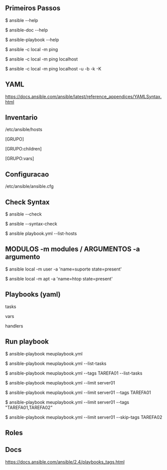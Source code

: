 ## Primeiros Passos

  $ ansible --help

  $ ansible-doc --help

  $ ansible-playbook --help

  $ ansible -c local -m ping

  $ ansible -c local -m ping localhost 

  $ ansible -c local -m ping localhost  -u -b -k -K

## YAML

https://docs.ansible.com/ansible/latest/reference_appendices/YAMLSyntax.html


## Inventario

/etc/ansible/hosts

[GRUPO]

[GRUPO:children]

[GRUPO:vars]

## Configuracao

/etc/ansible/ansible.cfg


## Check Syntax

  $ ansible --check

  $ ansible --syntax-check

  $ ansible playbook.yml --list-hosts


## MODULOS -m modules / ARGUMENTOS -a argumento

  $ ansible local -m user -a 'name=suporte state=present'

  $ ansible local -m apt -a 'name=htop state=present'

## Playbooks (yaml)

tasks

vars

handlers


## Run playbook

  $ ansible-playbook meuplaybook.yml

  $ ansible-playbook meuplaybook.yml --list-tasks

  $ ansible-playbook meuplaybook.yml --tags TAREFA01 --list-tasks

  $ ansible-playbook meuplaybook.yml --limit server01

  $ ansible-playbook meuplaybook.yml --limit server01 --tags TAREFA01

  $ ansible-playbook meuplaybook.yml --limit server01 --tags "TAREFA01,TAREFA02"

  $ ansible-playbook meuplaybook.yml --limit server01 --skip-tags TAREFA02

## Roles

## Docs

https://docs.ansible.com/ansible/2.4/playbooks_tags.html
